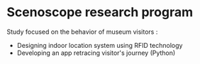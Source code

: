 # Scenoscope research program

Study focused on the behavior of museum visitors :

- Designing indoor location system using RFID technology
- Developing an app retracing visitor's journey (Python)
